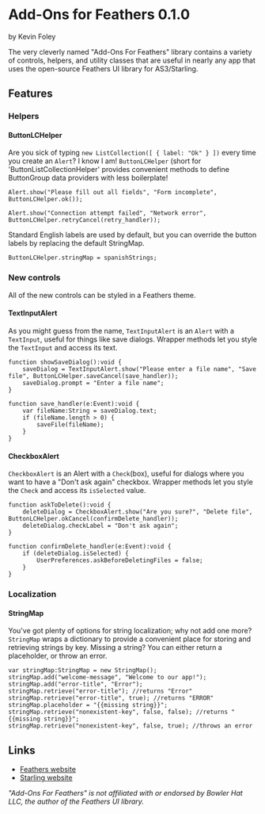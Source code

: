# Add-Ons for Feathers 0.1.0
by Kevin Foley

The very cleverly named "Add-Ons For Feathers" library contains a variety of controls, helpers, and utility classes that
are useful in nearly any app that uses the open-source Feathers UI library for AS3/Starling.

## Features

### Helpers

#### ButtonLCHelper

Are you sick of typing `new ListCollection([ { label: "Ok" } ])` every time you create an `Alert`? I know I am! 
`ButtonLCHelper` (short for 'ButtonListCollectionHelper' provides convenient methods to define ButtonGroup data
providers with less boilerplate!

    Alert.show("Please fill out all fields", "Form incomplete", ButtonLCHelper.ok());
    
    Alert.show("Connection attempt failed", "Network error", ButtonLCHelper.retryCancel(retry_handler));
	
Standard English labels are used by default, but you can override the button labels by replacing the default StringMap.

    ButtonLCHelper.stringMap = spanishStrings;

### New controls

All of the new controls can be styled in a Feathers theme.

#### TextInputAlert
As you might guess from the name, `TextInputAlert` is an `Alert` with a `TextInput`, useful for things like save 
dialogs. Wrapper methods let you style the `TextInput` and access its text.

    function showSaveDialog():void {
        saveDialog = TextInputAlert.show("Please enter a file name", "Save file", ButtonLCHelper.saveCancel(save_handler));
        saveDialog.prompt = "Enter a file name";
    }
	
    function save_handler(e:Event):void {
        var fileName:String = saveDialog.text;
        if (fileName.length > 0) {
            saveFile(fileName);
        }
    }

#### CheckboxAlert
`CheckboxAlert` is an Alert with a `Check`(box), useful for dialogs where you want to have a "Don't ask again" checkbox.
Wrapper methods let you style the `Check` and access its `isSelected` value.

    function askToDelete():void {
        deleteDialog = CheckboxAlert.show("Are you sure?", "Delete file", ButtonLCHelper.okCancel(confirmDelete_handler));
        deleteDialog.checkLabel = "Don't ask again";
    }
	
    function confirmDelete_handler(e:Event):void {
        if (deleteDialog.isSelected) {
            UserPreferences.askBeforeDeletingFiles = false;
        }
    }

### Localization

#### StringMap

You've got plenty of options for string localization; why not add one more? `StringMap` wraps a dictionary to provide a
convenient place for storing and retrieving strings by key. Missing a string? You can either return a placeholder, or
throw an error.

    var stringMap:StringMap = new StringMap();
	stringMap.add("welcome-message", "Welcome to our app!");
	stringMap.add("error-title", "Error");
	stringMap.retrieve("error-title"); //returns "Error"
	stringMap.retrieve("error-title", true); //returns "ERROR"
	stringMap.placeholder = "{{missing string}}";
	stringMap.retrieve("nonexistent-key", false, false); //returns "{{missing string}}";
	stringMap.retrieve("nonexistent-key", false, true); //throws an error

## Links
- [Feathers website](https://feathersui.com/)
- [Starling website](https://gamua.com/starling/)

	
_"Add-Ons For Feathers" is not affiliated with or endorsed by Bowler Hat LLC, the author of the Feathers UI library._
